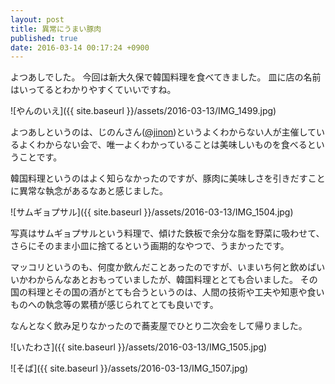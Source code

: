 ```yaml
---
layout: post
title: 異常にうまい豚肉
published: true
date: 2016-03-14 00:17:24 +0900
---
```


よつあしでした。
今回は新大久保で韓国料理を食べてきました。
皿に店の名前はいってるとわかりやすくていいですね。

![やんのいえ]({{ site.baseurl }}/assets/2016-03-13/IMG_1499.jpg)

よつあしというのは、じのんさん([@jinon](https://twitter.com/jinon))というよくわからない人が主催しているよくわからない会で、唯一よくわかっていることは美味しいものを食べるということです。

韓国料理というのはよく知らなかったのですが、豚肉に美味しさを引きだすことに異常な執念があるなあと感じました。

![サムギョプサル]({{ site.baseurl }}/assets/2016-03-13/IMG_1504.jpg)

写真はサムギョプサルという料理で、傾けた鉄板で余分な脂を野菜に吸わせて、さらにそのまま小皿に捨てるという画期的なやつで、うまかったです。

マッコリというのも、何度か飲んだことあったのですが、いまいち何と飲めばいいかわからんなあとおもっていましたが、韓国料理ととても合いました。
その国の料理とその国の酒がとても合うというのは、人間の技術や工夫や知恵や食いものへの執念等の累積が感じられてとても良いです。

なんとなく飲み足りなかったので蕎麦屋でひとり二次会をして帰りました。

![いたわさ]({{ site.baseurl }}/assets/2016-03-13/IMG_1505.jpg)

![そば]({{ site.baseurl }}/assets/2016-03-13/IMG_1507.jpg)

